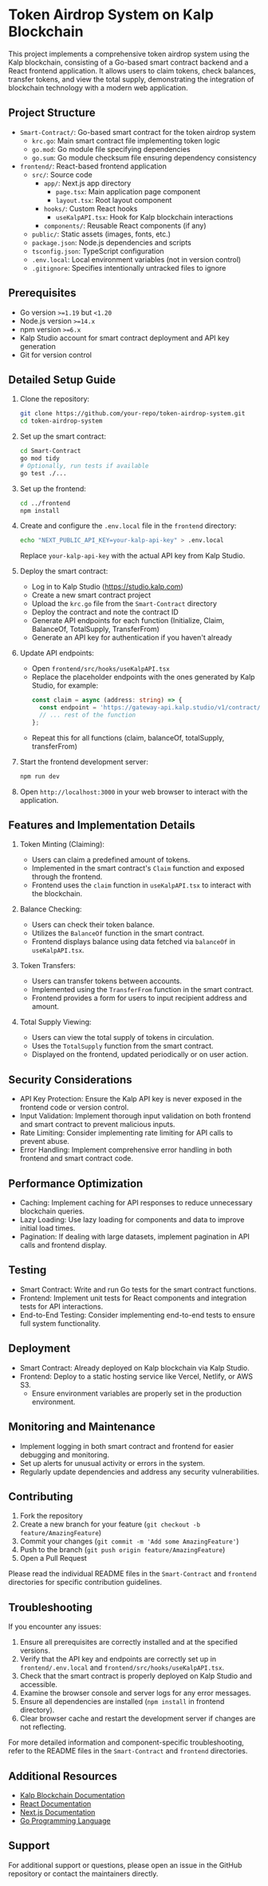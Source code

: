 # Token Airdrop System on Kalp Blockchain

This project implements a comprehensive token airdrop system using the Kalp blockchain, consisting of a Go-based smart contract backend and a React frontend application. It allows users to claim tokens, check balances, transfer tokens, and view the total supply, demonstrating the integration of blockchain technology with a modern web application.

## Project Structure

- `Smart-Contract/`: Go-based smart contract for the token airdrop system
  - `krc.go`: Main smart contract file implementing token logic
  - `go.mod`: Go module file specifying dependencies
  - `go.sum`: Go module checksum file ensuring dependency consistency
- `frontend/`: React-based frontend application
  - `src/`: Source code
    - `app/`: Next.js app directory
      - `page.tsx`: Main application page component
      - `layout.tsx`: Root layout component
    - `hooks/`: Custom React hooks
      - `useKalpAPI.tsx`: Hook for Kalp blockchain interactions
    - `components/`: Reusable React components (if any)
  - `public/`: Static assets (images, fonts, etc.)
  - `package.json`: Node.js dependencies and scripts
  - `tsconfig.json`: TypeScript configuration
  - `.env.local`: Local environment variables (not in version control)
  - `.gitignore`: Specifies intentionally untracked files to ignore

## Prerequisites

- Go version `>=1.19` but `<1.20`
- Node.js version `>=14.x`
- npm version `>=6.x`
- Kalp Studio account for smart contract deployment and API key generation
- Git for version control

## Detailed Setup Guide

1. Clone the repository:
   ```bash
   git clone https://github.com/your-repo/token-airdrop-system.git
   cd token-airdrop-system
   ```

2. Set up the smart contract:
   ```bash
   cd Smart-Contract
   go mod tidy
   # Optionally, run tests if available
   go test ./...
   ```

3. Set up the frontend:
   ```bash
   cd ../frontend
   npm install
   ```

4. Create and configure the `.env.local` file in the `frontend` directory:
   ```bash
   echo "NEXT_PUBLIC_API_KEY=your-kalp-api-key" > .env.local
   ```
   Replace `your-kalp-api-key` with the actual API key from Kalp Studio.

5. Deploy the smart contract:
   - Log in to Kalp Studio (https://studio.kalp.com)
   - Create a new smart contract project
   - Upload the `krc.go` file from the `Smart-Contract` directory
   - Deploy the contract and note the contract ID
   - Generate API endpoints for each function (Initialize, Claim, BalanceOf, TotalSupply, TransferFrom)
   - Generate an API key for authentication if you haven't already

6. Update API endpoints:
   - Open `frontend/src/hooks/useKalpAPI.tsx`
   - Replace the placeholder endpoints with the ones generated by Kalp Studio, for example:
     ```typescript
     const claim = async (address: string) => {
       const endpoint = 'https://gateway-api.kalp.studio/v1/contract/kalp/invoke/YourContractID/Claim';
       // ... rest of the function
     };
     ```
   - Repeat this for all functions (claim, balanceOf, totalSupply, transferFrom)

7. Start the frontend development server:
   ```bash
   npm run dev
   ```

8. Open `http://localhost:3000` in your web browser to interact with the application.

## Features and Implementation Details

1. Token Minting (Claiming):
   - Users can claim a predefined amount of tokens.
   - Implemented in the smart contract's `Claim` function and exposed through the frontend.
   - Frontend uses the `claim` function in `useKalpAPI.tsx` to interact with the blockchain.

2. Balance Checking:
   - Users can check their token balance.
   - Utilizes the `BalanceOf` function in the smart contract.
   - Frontend displays balance using data fetched via `balanceOf` in `useKalpAPI.tsx`.

3. Token Transfers:
   - Users can transfer tokens between accounts.
   - Implemented using the `TransferFrom` function in the smart contract.
   - Frontend provides a form for users to input recipient address and amount.

4. Total Supply Viewing:
   - Users can view the total supply of tokens in circulation.
   - Uses the `TotalSupply` function from the smart contract.
   - Displayed on the frontend, updated periodically or on user action.

## Security Considerations

- API Key Protection: Ensure the Kalp API key is never exposed in the frontend code or version control.
- Input Validation: Implement thorough input validation on both frontend and smart contract to prevent malicious inputs.
- Rate Limiting: Consider implementing rate limiting for API calls to prevent abuse.
- Error Handling: Implement comprehensive error handling in both frontend and smart contract code.

## Performance Optimization

- Caching: Implement caching for API responses to reduce unnecessary blockchain queries.
- Lazy Loading: Use lazy loading for components and data to improve initial load times.
- Pagination: If dealing with large datasets, implement pagination in API calls and frontend display.

## Testing

- Smart Contract: Write and run Go tests for the smart contract functions.
- Frontend: Implement unit tests for React components and integration tests for API interactions.
- End-to-End Testing: Consider implementing end-to-end tests to ensure full system functionality.

## Deployment

- Smart Contract: Already deployed on Kalp blockchain via Kalp Studio.
- Frontend: Deploy to a static hosting service like Vercel, Netlify, or AWS S3.
  - Ensure environment variables are properly set in the production environment.

## Monitoring and Maintenance

- Implement logging in both smart contract and frontend for easier debugging and monitoring.
- Set up alerts for unusual activity or errors in the system.
- Regularly update dependencies and address any security vulnerabilities.

## Contributing

1. Fork the repository
2. Create a new branch for your feature (`git checkout -b feature/AmazingFeature`)
3. Commit your changes (`git commit -m 'Add some AmazingFeature'`)
4. Push to the branch (`git push origin feature/AmazingFeature`)
5. Open a Pull Request

Please read the individual README files in the `Smart-Contract` and `frontend` directories for specific contribution guidelines.



## Troubleshooting

If you encounter any issues:
1. Ensure all prerequisites are correctly installed and at the specified versions.
2. Verify that the API key and endpoints are correctly set up in `frontend/.env.local` and `frontend/src/hooks/useKalpAPI.tsx`.
3. Check that the smart contract is properly deployed on Kalp Studio and accessible.
4. Examine the browser console and server logs for any error messages.
5. Ensure all dependencies are installed (`npm install` in frontend directory).
6. Clear browser cache and restart the development server if changes are not reflecting.

For more detailed information and component-specific troubleshooting, refer to the README files in the `Smart-Contract` and `frontend` directories.

## Additional Resources

- [Kalp Blockchain Documentation](https://docs.kalp.com)
- [React Documentation](https://reactjs.org/docs/getting-started.html)
- [Next.js Documentation](https://nextjs.org/docs)
- [Go Programming Language](https://golang.org/doc/)

## Support

For additional support or questions, please open an issue in the GitHub repository or contact the maintainers directly.
